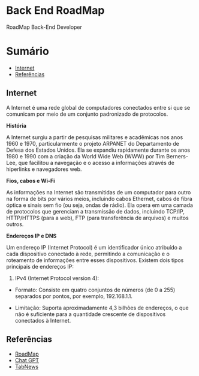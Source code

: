 # Back End RoadMap

RoadMap Back-End Developer

# Sumário

* [Internet](#Internet)
* [Referências](#Referências)

## Internet

A Internet é uma rede global de computadores conectados entre si que se comunicam por meio de um conjunto padronizado de protocolos.

**História**

A Internet surgiu a partir de pesquisas militares e acadêmicas nos anos 1960 e 1970, particularmente o projeto ARPANET do Departamento de Defesa dos Estados Unidos. Ela se expandiu rapidamente durante os anos 1980 e 1990 com a criação da World Wide Web (WWW) por Tim Berners-Lee, que facilitou a navegação e o acesso a informações através de hiperlinks e navegadores web.

**Fios, cabos e Wi-Fi**

As informações na Internet são transmitidas de um computador para outro na forma de bits por vários meios, incluindo cabos Ethernet, cabos de fibra óptica e sinais sem fio (ou seja, ondas de rádio). Ela opera em uma camada de protocolos que gerenciam a transmissão de dados, incluindo TCP/IP, HTTP/HTTPS (para a web), FTP (para transferência de arquivos) e muitos outros.

**Endereços IP e DNS**

Um endereço IP (Internet Protocol) é um identificador único atribuído a cada dispositivo conectado à rede, permitindo a comunicação e o roteamento de informações entre esses dispositivos. Existem dois tipos principais de endereços IP:

1. IPv4 (Internet Protocol version 4):

* Formato: Consiste em quatro conjuntos de números (de 0 a 255) separados por pontos, por exemplo, 192.168.1.1.

* Limitação: Suporta aproximadamente 4,3 bilhões de endereços, o que não é suficiente para a quantidade crescente de dispositivos conectados à Internet.

## Referências

- [RoadMap](https://roadmap.sh/backend)
- [Chat GPT](https://chat.openai.com/)
- [TabNews](https://www.tabnews.com.br/) 
